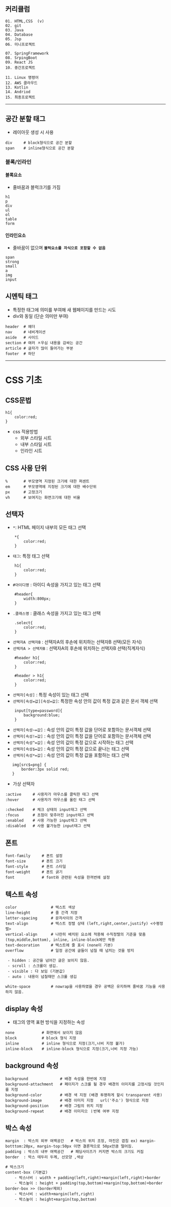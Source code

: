 ## 커리큘럼
```
01. HTML,CSS  (v)
02. git
03. Java
04. Database
05. Jsp
06. 미니프로젝트

07. SpringFramework
08. SrpingBoot
09. React JS
10. 중간프로젝트

11. Linux 명령어
12. AWS 클라우드
13. Kotlin
14. Andriod
15. 최종프로젝트
```
---

## 공간 분할 태그
- 레이아웃 생성 시 사용


```
div     # block형식으로 공간 분할
span    # inline형식으로 공간 분할
```

### 블록/인라인
#### 블록요소
- 줄바꿈과 블럭크기를 가짐


```
h1
p
div
ul
ol
table
form
```

#### 인라인요소
- 줄바꿈이 없으며 **`블럭요소를 자식으로 포함할 수 없음`**


```
span
strong
small
a
img
input
```

## 시멘틱 태그
- 특정한 태그에 의미를 부여해 새 웹페이지를 만드는 시도
- div와 동일 (단순 의미만 부여)


```
header  # 헤더
nav     # 네비게이션
aside   # 사이드
section # 여러 ㅈ우심 내용을 감싸는 공간
article # 글자가 많이 들어가는 부분
footer  # 하단
```

---
# CSS 기초
## CSS문법
```
h1{
    color:red;
}
```
+ css 적용방법
    - 외부 스타일 시트
    - 내부 스타일 시트
    - 인라인 시트

## CSS 사용 단위
```
%       # 부모영역 지정된 크기에 대한 퍼센트
em      # 부모영역에 지정된 크기에 대한 배수단위
px      # 고정크기
vh      # 보여지는 화면크기에 대한 비율
```

## 선택자
- `*`:  HTML 페이지 내부의 모든 태그 선택


```
    *{
        color:red;
    }
```

- `태그`: 특정 태그 선택


```
    h1{
        color:red;
    }
```

- `#아이디명` : 아이디 속성을 가지고 있는 태그 선택


```
    #header{
        width:800px;
    }
```

- `.클래스명` : 클래스 속성을 가지고 있는 태그 선택


```
    .select{
        color:red;
    }
```

- `선택자A 선택자B` : 선택자A의 후손에 위치하는 선택자B 선택(모든 자식)
- `선택자A > 선택자B` : 선택자A의 후손에 위치하는 선택자B 선택(직계자식)


```
    #header h1{
        color:red;
    }

    #header > h1{
        color:red;
    }
```

- `선택자[속성]` : 특정 속성이 있는 태그 선택
- `선택자[속성=값][속성=값]`: 특정한 속성 안의 값이 특정 값과 같은 문서 객체 선택 


```
    input[type=password]{
        background:blue;
    }
```

- `선택자[속성~=값]` : 속성 안의 값이 특정 값을 단어로 포함하는 문서객체 선택
- `선택자[속성!=값]` : 속성 안의 값이 특정 값을 단어로 포함하는 문서객체 선택
- `선택자[속성^=값]` : 속성 안의 값이 특정 값으로 시작하는 태그 선택
- `선택자[속성$=값]` : 속성 안의 값이 특정 값으로 끝나는 태그 선택
- `선택자[속성*=값]` : 속성 안의 값이 특정 값을 포함하는 태그 선택


 ```
    img[src$=png] {
        border:3px solid red;
    }
```

- 가상 선택자



```
:active     # 사용자가 마우스를 클릭한 태그 선택
:hover      # 사용자가 마우스를 올린 태그 선택

:checked    # 체크 상태의 input태그 선택 
:focus      # 초첨이 맞추어진 input태그 선택
:enabled    # 사용 가능한 input태그 선택
:disabled   # 사용 불가능한 input태그 선택
```

## 폰트
```
font-family     # 폰트 설정
font-size       # 폰트 크기
font-style      # 폰트 스타일
font-weight     # 폰트 굵기
font            # font와 관련된 속성을 한꺼번에 설정
```

## 텍스트 속성
```
color               # 텍스트 색상
line-height         # 줄 간격 지정
letter-spacing      # 문자사이의 간격
text-align          # 텍스트 정렬 상태 (left,right,center,justify) <수평정렬>
vertical-align      # 나란히 배치된 요소에 적용해 수직정렬의 기준을 맞춤 (top,middle,bottom), inline, inline-block에만 적용
text-decoration     # 텍스트에 줄 표시 (none이 기본)
overflow            # 일정 공간에 글들이 넘칠 때 넘치는 것을 방지

 - hidden : 공간을 넘어간 글은 보이지 않음.
 - scroll : 스크롤이 생김.
 - visible : 다 보임 (기본값)
 - auto : 내용이 넘칠때만 스크롤 생김

white-space         # nowrap을 사용하였을 경우 공백은 유지하며 줄바꿈 기능을 사용하지 않음.
```

## display 속성
- 태그의 영역 표현 방식을 지정하는 속성


```
none            # 화면에서 보이지 않음
block           # block 형식 지정
inline          # inline 형식으로 지정(크기,너비 지정 불가)    
inline-block    # inline-block 형식으로 지정(크기,너비 지정 가능)
```

## background 속성
```
background              # 배경 속성을 한번에 지정
background-attachment   # 페이지가 스크롤 될 경우 배경의 이미지를 고정시킬 것인지를 지정
background-color        # 배경 색 지정 (배경 투명하게 할시 transparent 사용)
background-image        # 배경 이미지 지정   url('주소') 형식으로 지정        
background-position     # 배경 그림의 위치 지정
background-repeat       # 배경 이미지으 ㅣ반복 여부 지정
```

## 박스 속성
```
margin  : 박스의 외부 여백공간   # 박스의 위치 조정, 마진은 겹침 ex) margin-botttom:20px, margin-top:50px 이면 결론적으로 50px만큼 떨어짐.
padding : 박스의 내부 여백공간   # 패딩사이즈가 커지면 박스의 크기도 커짐
border  : 박스 테두리 두께, 선모양 ,색상

# 박스크기
content-box (기본값)
    - 박스너비 : width + padding(left,right)+margin(left,right)+border
    - 박스높이 : height + padding(top,bottom)+margin(top,bottom)+border
border-box >> (border제외)
    - 박스너비 : width+margin(left,right)
    - 박스높이 : height+margin(top,bottom)
```
